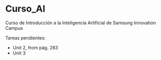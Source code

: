 # Curso_AI

Curso de Introducción a la Inteligencia Artificial de Samsung Innovation Campus

Tareas pendientes:
 - Unit 2, from pág. 283
 - Unit 3